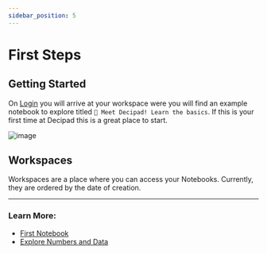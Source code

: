```yaml
---
sidebar_position: 5
---
```


# First Steps

## Getting Started

On [Login](https://alpha.decipad.com/) you will arrive at your workspace were you will find an example notebook to explore titled `👋 Meet Decipad! Learn the basics`. If this is your first time at Decipad this is a great place to start.

![image](https://user-images.githubusercontent.com/12210180/162472527-41d5da2d-c1bb-413a-8c5e-1cfe25bb4d5f.png)

## Workspaces

Workspaces are a place where you can access your Notebooks. Currently, they are ordered by the date of creation.

---

<h3>Learn More:</h3>

- [First Notebook](/guides/first-notebook)
- [Explore Numbers and Data](/guides/explore-numbers-and-data)

